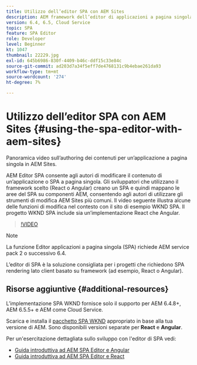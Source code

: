 ```yaml
---
title: Utilizzo dell’editor SPA con AEM Sites
description: AEM framework dell’editor di applicazioni a pagina singola consente agli autori di modificare il contenuto di un’applicazione o di un SPA a pagina singola. Gli sviluppatori che utilizzano i framework React o Angular creano un SPA e quindi mappano le aree del SPA a componenti AEM, consentendo agli autori di utilizzare gli strumenti di modifica AEM Sites più comuni.
version: 6.4, 6.5, Cloud Service
topic: SPA
feature: SPA Editor
role: Developer
level: Beginner
kt: 1047
thumbnail: 22229.jpg
exl-id: 645b6986-830f-4409-b46c-ddf15c33e84c
source-git-commit: ad203d7a34f5eff7de4768131c9b4ebae261da93
workflow-type: tm+mt
source-wordcount: '274'
ht-degree: 7%

---
```


# Utilizzo dell’editor SPA con AEM Sites {#using-the-spa-editor-with-aem-sites}

Panoramica video sull’authoring dei contenuti per un’applicazione a pagina singola in AEM Sites.

AEM Editor SPA consente agli autori di modificare il contenuto di un’applicazione o SPA a pagina singola. Gli sviluppatori che utilizzano il framework scelto (React o Angular) creano un SPA e quindi mappano le aree del SPA su componenti AEM, consentendo agli autori di utilizzare gli strumenti di modifica AEM Sites più comuni. Il video seguente illustra alcune delle funzioni di modifica nel contesto con il sito di esempio WKND SPA. Il progetto WKND SPA include sia un’implementazione React che Angular.

>[!VIDEO](https://video.tv.adobe.com/v/22229?quality=12&learn=on)

>[!NOTE]
>
> La funzione Editor applicazioni a pagina singola (SPA) richiede AEM service pack 2 o successivo 6.4.
>
> L’editor di SPA è la soluzione consigliata per i progetti che richiedono SPA rendering lato client basato su framework (ad esempio, React o Angular).

## Risorse aggiuntive {#additional-resources}

L’implementazione SPA WKND fornisce solo il supporto per AEM 6.4.8+, AEM 6.5.5+ e AEM come Cloud Service.

Scarica e installa il [pacchetto SPA WKND](https://github.com/adobe/aem-guides-wknd-spa/releases) appropriato in base alla tua versione di AEM. Sono disponibili versioni separate per **React** e **Angular**.

Per un&#39;esercitazione dettagliata sullo sviluppo con l&#39;editor di SPA vedi:

* [Guida introduttiva ad AEM SPA Editor e Angular](https://experienceleague.adobe.com/docs/experience-manager-learn/getting-started-with-aem-headless/spa-editor/angular/overview.html)
* [Guida introduttiva ad AEM SPA Editor e React](https://experienceleague.adobe.com/docs/experience-manager-learn/getting-started-with-aem-headless/spa-editor/react/overview.html)
